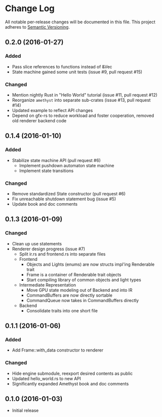 # Change Log

All notable per-release changes will be documented in this file. This project
adheres to [Semantic Versioning][sv].

[sv]: http://semver.org/

## 0.2.0 (2016-01-27)

### Added
* Pass slice references to functions instead of &Vec<T>
* State machine gained some unit tests (issue #9, pull request #15)

### Changed
* Mention nightly Rust in "Hello World" tutorial (issue #11, pull request #12)
* Reorganize `amethyst` into separate sub-crates (issue #13, pull request #14)
* Updated example to reflect API changes
* Depend on gfx-rs to reduce workload and foster cooperation, removed old
  renderer backend code

## 0.1.4 (2016-01-10)

### Added
* Stabilize state machine API (pull request #6)
  * Implement pushdown automaton state machine
  * Implement state transitions

### Changed
* Remove standardized State constructor (pull request #6)
* Fix unreachable shutdown statement bug (issue #5)
* Update book and doc comments

## 0.1.3 (2016-01-09)

### Changed
* Clean up use statements
* Renderer design progress (issue #7)
  * Split ir.rs and frontend.rs into separate files
  * Frontend
    * Objects and Lights (enums) are now structs impl'ing Renderable trait
    * Frame is a container of Renderable trait objects
    * Start compiling library of common objects and light types
  * Intermediate Representation
    * Move GPU state modeling out of Backend and into IR
    * CommandBuffers are now directly sortable
    * CommandQueue now takes in CommandBuffers directly
  * Backend
    * Consolidate traits into one short file

## 0.1.1 (2016-01-06)

### Added
* Add Frame::with_data constructor to renderer

### Changed
* Hide engine submodule, reexport desired contents as public
* Updated hello_world.rs to new API
* Significantly expanded Amethyst book and doc comments

## 0.1.0 (2016-01-03)

* Initial release
